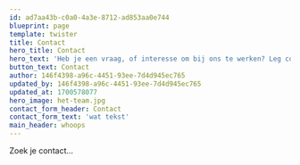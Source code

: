 ```yaml
---
id: ad7aa43b-c0a0-4a3e-8712-ad853aa0e744
blueprint: page
template: twister
title: Contact
hero_title: Contact
hero_text: 'Heb je een vraag, of interesse om bij ons te werken? Leg contact met ons! Op deze pagina vind je hier meer informatie over.'
button_text: Contact
author: 146f4398-a96c-4451-93ee-7d4d945ec765
updated_by: 146f4398-a96c-4451-93ee-7d4d945ec765
updated_at: 1700578077
hero_image: het-team.jpg
contact_form_header: Contact
contact_form_text: 'wat tekst'
main_header: whoops
---
```

Zoek je contact...